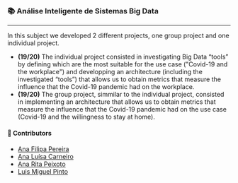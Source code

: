 ### :books: Análise Inteligente de Sistemas Big Data
***
In this subject we developed 2 different projects, one group project and one individual project.

- **(19/20)** The individual project consisted in investigating Big Data “tools” by defining which are the most suitable for the use case ("Covid-19 and the workplace") and developping an architecture (including the investigated “tools”) that allows us to obtain metrics that measure the influence that the Covid-19 pandemic had on the workplace.
- **(19/20)** The group project, simmilar to the individual project, consisted in implementing an architecture that allows us to obtain metrics that measure the influence that the Covid-19 pandemic had on the use case (Covid-19 and the willingness to stay at home). 

#### :handshake: Contributors 
- [Ana Filipa Pereira](https://github.com/FilipaPereira00)
- [Ana Luísa Carneiro](https://github.com/Analucar)
- [Ana Rita Peixoto](https://github.com/rita-peixoto)
- [Luis Miguel Pinto](https://github.com/L-Pinto)
